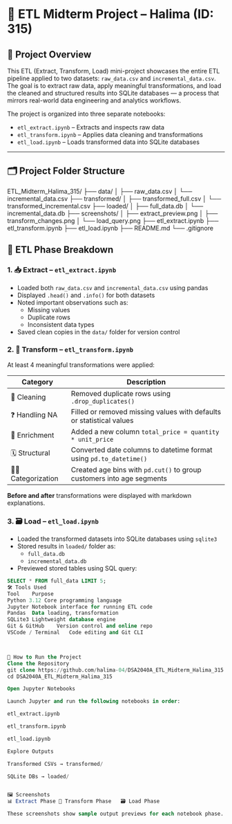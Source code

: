 # 🧪 ETL Midterm Project – Halima (ID: 315)

## 📌 Project Overview

This ETL (Extract, Transform, Load) mini-project showcases the entire ETL pipeline applied to two datasets: `raw_data.csv` and `incremental_data.csv`. The goal is to extract raw data, apply meaningful transformations, and load the cleaned and structured results into SQLite databases — a process that mirrors real-world data engineering and analytics workflows.

The project is organized into three separate notebooks:
- `etl_extract.ipynb` – Extracts and inspects raw data
- `etl_transform.ipynb` – Applies data cleaning and transformations
- `etl_load.ipynb` – Loads transformed data into SQLite databases

---

## 🗂️ Project Folder Structure
ETL_Midterm_Halima_315/
├── data/
│ ├── raw_data.csv
│ └── incremental_data.csv
├── transformed/
│ ├── transformed_full.csv
│ └── transformed_incremental.csv
├── loaded/
│ ├── full_data.db
│ └── incremental_data.db
├── screenshots/
│ ├── extract_preview.png
│ ├── transform_changes.png
│ └── load_query.png
├── etl_extract.ipynb
├── etl_transform.ipynb
├── etl_load.ipynb
├── README.md
└── .gitignore


## 🔁 ETL Phase Breakdown

### 1. 📥 Extract – `etl_extract.ipynb`
- Loaded both `raw_data.csv` and `incremental_data.csv` using pandas
- Displayed `.head()` and `.info()` for both datasets
- Noted important observations such as:
  - Missing values
  - Duplicate rows
  - Inconsistent data types
- Saved clean copies in the `data/` folder for version control

### 2. 🔧 Transform – `etl_transform.ipynb`
At least 4 meaningful transformations were applied:

| Category        | Description                                                                 |
|----------------|-----------------------------------------------------------------------------|
| 🧹 Cleaning      | Removed duplicate rows using `.drop_duplicates()`                          |
| ❓ Handling NA   | Filled or removed missing values with defaults or statistical values       |
| 🧮 Enrichment    | Added a new column `total_price = quantity * unit_price`                   |
| 🗓️ Structural    | Converted date columns to datetime format using `pd.to_datetime()`         |
| 🧑‍🎓 Categorization | Created age bins with `pd.cut()` to group customers into age segments     |

**Before and after** transformations were displayed with markdown explanations.

### 3. 🗃️ Load – `etl_load.ipynb`
- Loaded the transformed datasets into SQLite databases using `sqlite3`
- Stored results in `loaded/` folder as:
  - `full_data.db`
  - `incremental_data.db`
- Previewed stored tables using SQL query:
  
```sql
SELECT * FROM full_data LIMIT 5;
🛠 Tools Used
Tool	Purpose
Python 3.12	Core programming language
Jupyter	Notebook interface for running ETL code
Pandas	Data loading, transformation
SQLite3	Lightweight database engine
Git & GitHub	Version control and online repo
VSCode / Terminal	Code editing and Git CLI



🚀 How to Run the Project
Clone the Repository
git clone https://github.com/halima-04/DSA2040A_ETL_Midterm_Halima_315.git
cd DSA2040A_ETL_Midterm_Halima_315

Open Jupyter Notebooks

Launch Jupyter and run the following notebooks in order:

etl_extract.ipynb

etl_transform.ipynb

etl_load.ipynb

Explore Outputs

Transformed CSVs → transformed/

SQLite DBs → loaded/


🖼️ Screenshots
📊 Extract Phase	🔧 Transform Phase	🗃️ Load Phase

These screenshots show sample output previews for each notebook phase.


  
